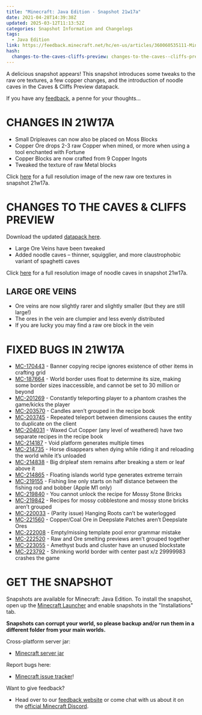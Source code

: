 ```yaml
---
title: "Minecraft: Java Edition - Snapshot 21w17a"
date: 2021-04-28T14:39:38Z
updated: 2025-03-12T11:13:52Z
categories: Snapshot Information and Changelogs
tags:
  - Java Edition
link: https://feedback.minecraft.net/hc/en-us/articles/360060535111-Minecraft-Java-Edition-Snapshot-21w17a
hash:
  changes-to-the-caves-cliffs-preview: changes-to-the-caves--cliffs-preview
---
```


A delicious snapshot appears! This snapshot introduces some tweaks to the raw ore textures, a few copper changes, and the introduction of noodle caves in the Caves & Cliffs Preview datapack.

If you have any [feedback](https://feedback.minecraft.net/), a penne for your thoughts…

# CHANGES IN 21W17A

- Small Dripleaves can now also be placed on Moss Blocks
- Copper Ore drops 2-3 raw Copper when mined, or more when using a tool enchanted with Fortune
- Copper Blocks are now crafted from 9 Copper Ingots
- Tweaked the texture of raw Metal blocks

Click [here](https://images.ctfassets.net/8y6ykjruobr4/7kkAWFn4hX2cUSwUp8wqW6/344083e7807140643db3899276558464/snapshot-21w17a-ore-texture-comparison-full.jpg) for a full resolution image of the new raw ore textures in snapshot 21w17a. 

# CHANGES TO THE CAVES & CLIFFS PREVIEW

Download the updated [datapack here](https://launcher.mojang.com/v1/objects/6d37f3c37d583e45f0d792f0eccd315032ada0fa/CavesAndCliffsPreview.zip).

- Large Ore Veins have been tweaked
- Added noodle caves – thinner, squigglier, and more claustrophobic variant of spaghetti caves

Click [here](https://images.ctfassets.net/8y6ykjruobr4/2iqWOwEE8ZNvN8oNlRPmJS/23b37278eea6a1b24097c3d459302a73/snapshot-21w17a-noodle-caves-full.jpg) for a full resolution image of noodle caves in snapshot 21w17a.

## LARGE ORE VEINS

- Ore veins are now slightly rarer and slightly smaller (but they are still large!)
- The ores in the vein are clumpier and less evenly distributed
- If you are lucky you may find a raw ore block in the vein

# FIXED BUGS IN 21W17A

- [MC-170443](https://bugs.mojang.com/browse/MC-170443) - Banner copying recipe ignores existence of other items in crafting grid
- [MC-187664](https://bugs.mojang.com/browse/MC-187664) - World border uses float to determine its size, making some border sizes inaccessible, and cannot be set to 30 million or beyond
- [MC-201269](https://bugs.mojang.com/browse/MC-201269) - Constantly teleporting player to a phantom crashes the game/kicks the player
- [MC-203570](https://bugs.mojang.com/browse/MC-203570) - Candles aren’t grouped in the recipe book
- [MC-203745](https://bugs.mojang.com/browse/MC-203745) - Repeated teleport between dimensions causes the entity to duplicate on the client
- [MC-204031](https://bugs.mojang.com/browse/MC-204031) - Waxed Cut Copper (any level of weathered) have two separate recipes in the recipe book
- [MC-214187](https://bugs.mojang.com/browse/MC-214187) - Void platform generates multiple times
- [MC-214735](https://bugs.mojang.com/browse/MC-214735) - Horse disappears when dying while riding it and reloading the world while it’s unloaded
- [MC-214838](https://bugs.mojang.com/browse/MC-214838) - Big dripleaf stem remains after breaking a stem or leaf above it
- [MC-214865](https://bugs.mojang.com/browse/MC-214865) - Floating islands world type generates extreme terrain
- [MC-219155](https://bugs.mojang.com/browse/MC-219155) - Fishing line only starts on half distance between the fishing rod and bobber (Apple M1 only)
- [MC-219840](https://bugs.mojang.com/browse/MC-219840) - You cannot unlock the recipe for Mossy Stone Bricks
- [MC-219842](https://bugs.mojang.com/browse/MC-219842) - Recipes for mossy cobblestone and mossy stone bricks aren’t grouped
- [MC-220033](https://bugs.mojang.com/browse/MC-220033) - (Parity issue) Hanging Roots can’t be waterlogged
- [MC-221560](https://bugs.mojang.com/browse/MC-221560) - Copper/Coal Ore in Deepslate Patches aren’t Deepslate Ores
- [MC-222008](https://bugs.mojang.com/browse/MC-222008) - Empty/missing template pool error grammar mistake
- [MC-222520](https://bugs.mojang.com/browse/MC-222520) - Raw and Ore smelting previews aren’t grouped together
- [MC-223055](https://bugs.mojang.com/browse/MC-223055) - Amethyst buds and cluster have an unused blockstate
- [MC-223792](https://bugs.mojang.com/browse/MC-223792) - Shrinking world border with center past x/z 29999983 crashes the game

# GET THE SNAPSHOT

Snapshots are available for Minecraft: Java Edition. To install the snapshot, open up the [Minecraft Launcher](https://www.minecraft.net/download.html) and enable snapshots in the "Installations" tab.

**Snapshots can corrupt your world, so please backup and/or run them in a different folder from your main worlds.**

Cross-platform server jar:

- [Minecraft server jar](https://launcher.mojang.com/v1/objects/ec995f939bb41a785f960985e73821c7044fc32e/server.jar)

Report bugs here:

- [Minecraft issue tracker](https://bugs.mojang.com/browse/MC)!

Want to give feedback?

- Head over to our [feedback website](https://aka.ms/CavesCliffsFeedback?ref=minecraftnet) or come chat with us about it on the [official Minecraft Discord](https://discordapp.com/invite/minecraft).
